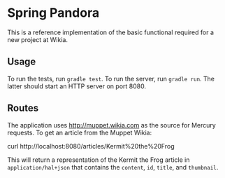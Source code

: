 # Spring Pandora

This is a reference implementation of the basic functional required for a new
project at Wikia.

## Usage

To run the tests, run `gradle test`. To run the server, run `gradle run`. The
latter should start an HTTP server on port 8080.

## Routes

The application uses http://muppet.wikia.com as the source for Mercury
requests. To get an article from the Muppet Wikia:

   curl http://localhost:8080/articles/Kermit%20the%20Frog

This will return a representation of the Kermit the Frog article in
`application/hal+json` that contains the `content`, `id`, `title`, and
`thumbnail`.
